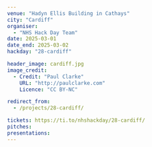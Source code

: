 ```yaml
---
venue: "Hadyn Ellis Building in Cathays"
city: "Cardiff"
organiser:
  - "NHS Hack Day Team"
date: 2025-03-01
date_end: 2025-03-02
hackday: "28-cardiff"

header_image: cardiff.jpg
image_credit: 
  - Credit: "Paul Clarke"
    URL: "http://paulclarke.com"
    Licence: "CC BY-NC"

redirect_from:
  - /projects/28-cardiff/

tickets: https://ti.to/nhshackday/28-cardiff/
pitches: 
presentations:
---
```

